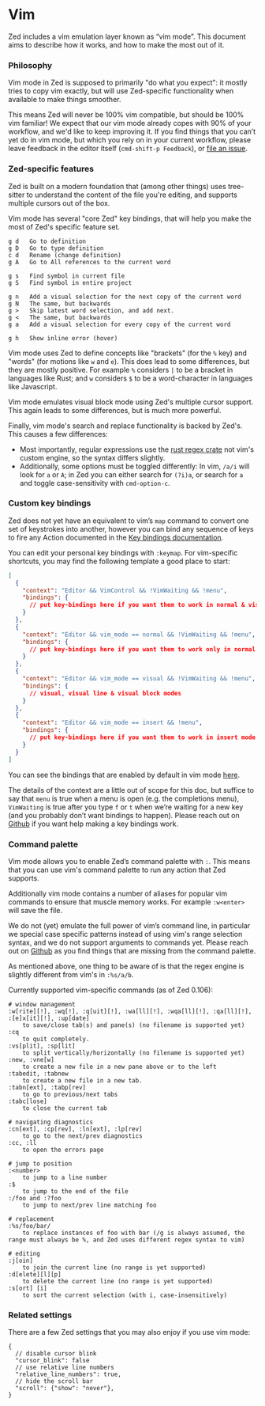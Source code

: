 # Vim

Zed includes a vim emulation layer known as “vim mode”. This document aims to describe how it works, and how to make the most out of it.

### Philosophy
Vim mode in Zed is supposed to primarily "do what you expect": it mostly tries to copy vim exactly, but will use Zed-specific functionality when available to make things smoother.

This means Zed will never be 100% vim compatible, but should be 100% vim familiar! We expect that our vim mode already copes with 90% of your workflow, and we'd like to keep improving it. If you find things that you can’t yet do in vim mode, but which you rely on in your current workflow, please leave feedback in the editor itself (`cmd-shift-p Feedback`), or [file an issue](https://github.com/zed-industries/community).

### Zed-specific features
Zed is built on a modern foundation that (among other things) uses tree-sitter to understand the content of the file you're editing, and supports multiple cursors out of the box.

Vim mode has several "core Zed" key bindings, that will help you make the most of Zed's specific feature set.
```
g d   Go to definition
g D   Go to type definition
c d   Rename (change definition)
g A   Go to All references to the current word

g s   Find symbol in current file
g S   Find symbol in entire project

g n   Add a visual selection for the next copy of the current word
g N   The same, but backwards
g >   Skip latest word selection, and add next.
g <   The same, but backwards
g a   Add a visual selection for every copy of the current word

g h   Show inline error (hover)
```

Vim mode uses Zed to define concepts like "brackets" (for the `%` key) and "words" (for motions like `w` and `e`). This does lead to some differences, but they are mostly positive. For example `%` considers `|` to be a bracket in languages like Rust; and `w` considers `$` to be a word-character in languages like Javascript.

Vim mode emulates visual block mode using Zed's multiple cursor support. This again leads to some differences, but is much more powerful.

Finally, vim mode's search and replace functionality is backed by Zed's. This causes a few differences:
* Most importantly, regular expressions use the [rust regex crate](https://docs.rs/regex/latest/regex/#syntax) not vim's custom engine, so the syntax differs slightly.
* Additionally, some options must be toggled differently: In vim, `/a/i` will look for `a` or `A`; in Zed you can either search for `(?i)a`, or search for `a` and toggle case-sensitivity with `cmd-option-c`.

### Custom key bindings
Zed does not yet have an equivalent to vim’s `map` command to convert one set of keystrokes into another, however you can bind any sequence of keys to fire any Action documented in the  [Key bindings documentation](https://docs.zed.dev/configuration/key-bindings).

You can edit your personal key bindings with `:keymap`.
For vim-specific shortcuts, you may find the following template a good place to start:

```json
[
  {
    "context": "Editor && VimControl && !VimWaiting && !menu",
    "bindings": {
      // put key-bindings here if you want them to work in normal & visual mode
    }
  },
  {
    "context": "Editor && vim_mode == normal && !VimWaiting && !menu",
    "bindings": {
      // put key-bindings here if you want them to work only in normal mode
    }
  },
  {
    "context": "Editor && vim_mode == visual && !VimWaiting && !menu",
    "bindings": {
      // visual, visual line & visual block modes
    }
  },
  {
    "context": "Editor && vim_mode == insert && !menu",
    "bindings": {
      // put key-bindings here if you want them to work in insert mode
    }
  }
]
```

You can see the bindings that are enabled by default in vim mode [here](https://zed.dev/ref/vim.json).

The details of the context are a little out of scope for this doc, but suffice to say that `menu` is true when a menu is open (e.g. the completions menu), `VimWaiting` is true after you type `f` or `t` when we’re waiting for a new key (and you probably don’t want bindings to happen). Please reach out on [Github](https://github.com/zed-industries/community) if you want help making a key bindings work.

### Command palette

Vim mode allows you to enable Zed’s command palette with `:`. This means that you can use vim's command palette to run any action that Zed supports.

Additionally vim mode contains a number of aliases for popular vim commands to ensure that muscle memory works. For example `:w<enter>` will save the file.

We do not (yet) emulate the full power of vim’s command line, in particular we special case specific patterns instead of using vim's range selection syntax, and we do not support arguments to commands yet. Please reach out on [Github](https://github.com/zed-industries/community) as you find things that are missing from the command palette.

As mentioned above, one thing to be aware of is that the regex engine is slightly different from vim's in `:%s/a/b`.

Currently supported vim-specific commands (as of Zed 0.106):
```
# window management
:w[rite][!], :wq[!], :q[uit][!], :wa[ll][!], :wqa[ll][!], :qa[ll][!], :[e]x[it][!], :up[date]
    to save/close tab(s) and pane(s) (no filename is supported yet)
:cq
    to quit completely.
:vs[plit], :sp[lit]
    to split vertically/horizontally (no filename is supported yet)
:new, :vne[w]
    to create a new file in a new pane above or to the left
:tabedit, :tabnew
    to create a new file in a new tab.
:tabn[ext], :tabp[rev]
    to go to previous/next tabs
:tabc[lose]
    to close the current tab

# navigating diagnostics
:cn[ext], :cp[rev], :ln[ext], :lp[rev]
    to go to the next/prev diagnostics
:cc, :ll
    to open the errors page

# jump to position
:<number>
    to jump to a line number
:$
    to jump to the end of the file
:/foo and :?foo
    to jump to next/prev line matching foo

# replacement
:%s/foo/bar/
    to replace instances of foo with bar (/g is always assumed, the range must always be %, and Zed uses different regex syntax to vim)

# editing
:j[oin]
    to join the current line (no range is yet supported)
:d[elete][l][p]
    to delete the current line (no range is yet supported)
:s[ort] [i]
    to sort the current selection (with i, case-insensitively)
```


### Related settings
There are a few Zed settings that you may also enjoy if you use vim mode:
```
{
  // disable cursor blink
  "cursor_blink": false
  // use relative line numbers
  "relative_line_numbers": true,
  // hide the scroll bar
  "scroll": {"show": "never"},
}
```
